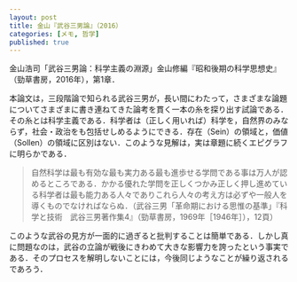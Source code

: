 ```yaml
---
layout: post
title: 金山『武谷三男論』（2016）
categories: [メモ, 哲学]
published: true
---
```


金山浩司「武谷三男論：科学主義の淵源」金山修編『昭和後期の科学思想史』（勁草書房，2016年），第1章．

本論文は，三段階論で知られる武谷三男が，長い間にわたって，さまざまな論題についてさまざまに書き連ねてきた論考を貫く一本の糸を探り出す試論である．その糸とは科学主義である．科学者は（正しく用いれば）科学を，自然界のみならず，社会・政治をも包括せしめるようにできる．存在（Sein）の領域と，価値（Sollen）の領域に区別はない．このような見解は，実は章題に続くエピグラフに明らかである．

>    自然科学は最も有効な最も実力ある最も進歩せる学問である事は万人が認めるところである．かかる優れた学問を正しくつかみ正しく押し進めている科学者は最も能力ある人々でありこれら人々の考え方は必ずや一般人を導くものでなければならぬ．（武谷三男「革命期における思惟の基準」『科学と技術　武谷三男著作集4』（勁草書房，1969年［1946年］），12頁）

このような武谷の見方が一面的に過ぎると批判することは簡単である．しかし真に問題なのは，武谷の立論が戦後にきわめて大きな影響力を誇ったという事実である．そのプロセスを解明しないことには，今後同じようなことが繰り返されるであろう．
